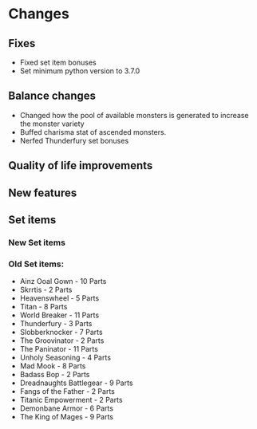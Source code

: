 # Changes
## Fixes
- Fixed set item bonuses
- Set minimum python version to 3.7.0

## Balance changes
- Changed how the pool of available monsters is generated to increase the monster variety
- Buffed charisma stat of ascended monsters.
- Nerfed Thunderfury set bonuses

## Quality of life improvements

## New features

## Set items
### New Set items

### Old Set items:
- Ainz Ooal Gown - 10 Parts
- Skrrtis - 2 Parts
- Heavenswheel - 5 Parts
- Titan - 8 Parts
- World Breaker - 11 Parts
- Thunderfury - 3 Parts
- Slobberknocker - 7 Parts
- The Groovinator - 2 Parts
- The Paninator - 11 Parts
- Unholy Seasoning - 4 Parts
- Mad Mook - 8 Parts
- Badass Bop - 2 Parts
- Dreadnaughts Battlegear  - 9 Parts
- Fangs of the Father - 2 Parts
- Titanic Empowerment - 2 Parts
- Demonbane Armor - 6 Parts
- The King of Mages - 9 Parts
